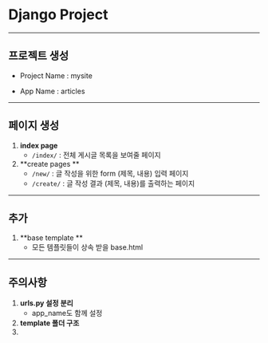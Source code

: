 # Django Project

---

## 프로젝트 생성

- Project Name : mysite

- App Name : articles

---

 ## 페이지 생성

1. **index page**
   - `/index/` : 전체 게시글 목록을 보여줄 페이지
2. **create pages **
   - `/new/` : 글 작성을 위한 form (제목, 내용) 입력 페이지
   - `/create/` : 글 작성 결과 (제목, 내용)를 출력하는 페이지

---

## 추가

1. **base template **
   - 모든 템플릿들이 상속 받을 base.html

---

## 주의사항

1. **urls.py 설정 분리**
   - app_name도 함께 설정
2. **template 폴더 구조**
3. 